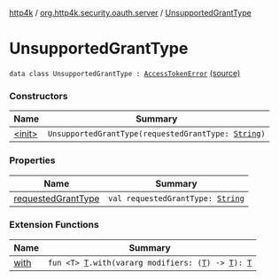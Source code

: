 [http4k](../../index.md) / [org.http4k.security.oauth.server](../index.md) / [UnsupportedGrantType](./index.md)

# UnsupportedGrantType

`data class UnsupportedGrantType : `[`AccessTokenError`](../-access-token-error.md) [(source)](https://github.com/http4k/http4k/blob/master/http4k-security-oauth/src/main/kotlin/org/http4k/security/oauth/server/OAuthError.kt#L19)

### Constructors

| Name | Summary |
|---|---|
| [&lt;init&gt;](-init-.md) | `UnsupportedGrantType(requestedGrantType: `[`String`](https://kotlinlang.org/api/latest/jvm/stdlib/kotlin/-string/index.html)`)` |

### Properties

| Name | Summary |
|---|---|
| [requestedGrantType](requested-grant-type.md) | `val requestedGrantType: `[`String`](https://kotlinlang.org/api/latest/jvm/stdlib/kotlin/-string/index.html) |

### Extension Functions

| Name | Summary |
|---|---|
| [with](../../org.http4k.core/with.md) | `fun <T> `[`T`](../../org.http4k.core/with.md#T)`.with(vararg modifiers: (`[`T`](../../org.http4k.core/with.md#T)`) -> `[`T`](../../org.http4k.core/with.md#T)`): `[`T`](../../org.http4k.core/with.md#T) |
